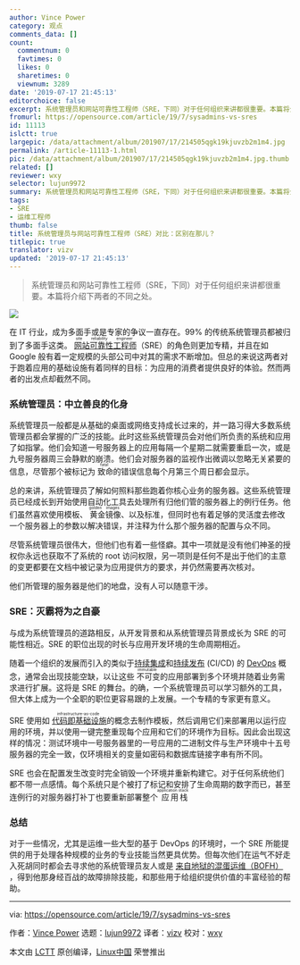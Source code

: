 ```yaml
---
author: Vince Power
category: 观点
comments_data: []
count:
  commentnum: 0
  favtimes: 0
  likes: 0
  sharetimes: 0
  viewnum: 3289
date: '2019-07-17 21:45:13'
editorchoice: false
excerpt: 系统管理员和网站可靠性工程师（SRE，下同）对于任何组织来讲都很重要。本篇将介绍下两者的不同之处。
fromurl: https://opensource.com/article/19/7/sysadmins-vs-sres
id: 11113
islctt: true
largepic: /data/attachment/album/201907/17/214505qgk19kjuvzb2m1m4.jpg
permalink: /article-11113-1.html
pic: /data/attachment/album/201907/17/214505qgk19kjuvzb2m1m4.jpg.thumb.jpg
related: []
reviewer: wxy
selector: lujun9972
summary: 系统管理员和网站可靠性工程师（SRE，下同）对于任何组织来讲都很重要。本篇将介绍下两者的不同之处。
tags:
- SRE
- 运维工程师
thumb: false
title: 系统管理员与网站可靠性工程师（SRE）对比：区别在那儿？
titlepic: true
translator: vizv
updated: '2019-07-17 21:45:13'
---
```



> 
> 系统管理员和网站可靠性工程师（SRE，下同）对于任何组织来讲都很重要。本篇将介绍下两者的不同之处。
> 
> 
> 


![](/data/attachment/album/201907/17/214505qgk19kjuvzb2m1m4.jpg)


在 IT 行业，成为多面手或是专家的争议一直存在。99% 的传统系统管理员都被归到了多面手这类。<ruby> <a href="https://en.wikipedia.org/wiki/Site_Reliability_Engineering">  网站可靠性工程师 </a> <rt>  site reliability engineer </rt></ruby>（SRE）的角色则更加专精，并且在如 Google 般有着一定规模的头部公司中对其的需求不断增加。但总的来说这两者对于跑着应用的基础设施有着同样的目标：为应用的消费者提供良好的体验。然而两者的出发点却截然不同。


### 系统管理员：中立善良的化身


系统管理员一般都是从基础的桌面或网络支持成长过来的，并一路习得大多数系统管理员都会掌握的广泛的技能。此时这些系统管理员会对他们所负责的系统和应用了如指掌。他们会知道一号服务器上的应用每隔一个星期二就需要重启一次，或是九号服务器周三会静默的崩溃。他们会对服务器的监视作出微调以忽略无关紧要的信息，尽管那个被标记为<ruby> 致命 <rt>  fatal </rt> <rt> </rt></ruby>的错误信息每个月第三个周日都会显示。


总的来讲，系统管理员了解如何照料那些跑着你核心业务的服务器。这些系统管理员已经成长到开始使用自动化工具去处理所有归他们管的服务器上的例行任务。他们虽然喜欢使用模板、<ruby> 黄金镜像 <rt>  golden images </rt></ruby>、以及标准，但同时也有着足够的灵活度去修改一个服务器上的参数以解决错误，并注释为什么那个服务器的配置与众不同。


尽管系统管理员很伟大，但他们也有着一些怪癖。其中一项就是没有他们神圣的授权你永远也获取不了系统的 root 访问权限，另一项则是任何不是出于他们的主意的变更都要在文档中被记录为应用提供方的要求，并仍然需要再次核对。


他们所管理的服务器是他们的地盘，没有人可以随意干涉。


### SRE：灭霸将为之自豪


与成为系统管理员的道路相反，从开发背景和从系统管理员背景成长为 SRE 的可能性相近。SRE 的职位出现的时长与应用开发环境的生命周期相近。


随着一个组织的发展而引入的类似于[持续集成](https://en.wikipedia.org/wiki/Continuous_integration)和[持续发布](https://en.wikipedia.org/wiki/Continuous_delivery) (CI/CD) 的 [DevOps](https://opensource.com/resources/devops) 概念，通常会出现技能空缺，以让这些<ruby> 不可变 <rt>  immutable </rt></ruby>的应用部署到多个环境并随着业务需求进行扩展。这将是 SRE 的舞台。的确，一个系统管理员可以学习额外的工具，但大体上成为一个全职的职位更容易跟的上发展。一个专精的专家更有意义。


SRE 使用如<ruby> <a href="https://en.wikipedia.org/wiki/Infrastructure_as_code">  代码即基础设施 </a> <rt>  infrastructure-as-code </rt></ruby>的概念去制作模板，然后调用它们来部署用以运行应用的环境，并以使用一键完整重现每个应用和它们的环境作为目标。因此会出现这样的情况：测试环境中一号服务器里的一号应用的二进制文件与生产环境中十五号服务器的完全一致，仅环境相关的变量如密码和数据库链接字串有所不同。


SRE 也会在配置发生改变时完全销毁一个环境并重新构建它。对于任何系统他们都不带一点感情。每个系统只是个被打了标记和安排了生命周期的数字而已，甚至连例行的对服务器打补丁也要重新部署整个<ruby> 应用栈 <rt>  application stack </rt></ruby>


### 总结


对于一些情况，尤其是运维一些大型的基于 DevOps 的环境时，一个 SRE 所能提供的用于处理各种规模的业务的专业技能当然更具优势。但每次他们在运气不好走入死胡同时都会去寻求他的系统管理员友人或是 [来自地狱的混蛋运维（BOFH）](http://www.bofharchive.com/BOFH.html) ，得到他那身经百战的故障排除技能，和那些用于给组织提供价值的丰富经验的帮助。




---


via: <https://opensource.com/article/19/7/sysadmins-vs-sres>


作者：[Vince Power](https://opensource.com/users/vincepower/users/craig5/users/dawnparzych/users/penglish) 选题：[lujun9972](https://github.com/lujun9972) 译者：[vizv](https://github.com/vizv) 校对：[wxy](https://github.com/wxy)


本文由 [LCTT](https://github.com/LCTT/TranslateProject) 原创编译，[Linux中国](https://linux.cn/) 荣誉推出